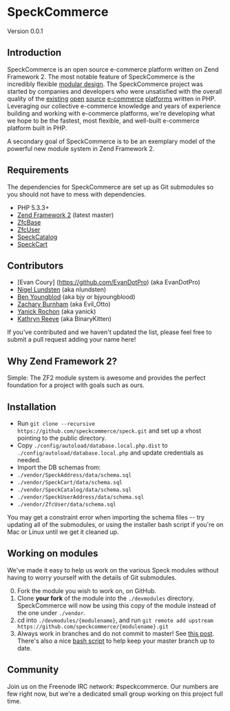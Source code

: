 SpeckCommerce
=============
Version 0.0.1

Introduction
------------

SpeckCommerce is an open source e-commerce platform written on Zend Framework 2.
The most notable feature of SpeckCommerce is the incredibly flexible [modular
design](https://github.com/speckcommerce/speck/wiki/Module-Separation-Strategy).
The SpeckCommerce project was started by companies and developers who were
unsatisfied with the overall quality of the
[existing](http://www.magentocommerce.com/) [open](http://www.oscommerce.com/)
[source](http://www.zen-cart.com/) [e-commerce](http://www.ecartcommerce.com/)
[platforms](http://www.opencart.com/) written in PHP.  Leveraging our collective
e-commerce knowledge and years of experience building and working with
e-commerce platforms, we're developing what we hope to be the fastest, most
flexible, and well-built e-commerce platform built in PHP.

A secondary goal of SpeckCommerce is to be an exemplary model of the powerful
new module system in Zend Framework 2.

Requirements
------------

The dependencies for SpeckCommerce are set up as Git submodules so you should not have to mess with dependencies.

* PHP 5.3.3+
* [Zend Framework 2](https://github.com/zendframework/zf2) (latest master)
* [ZfcBase](https://github.com/ZF-Commons/ZfcBase)
* [ZfcUser](https://github.com/ZF-Commons/ZfcUser)
* [SpeckCatalog](https://github.com/speckcommerce/SpeckCatalog)
* [SpeckCart](https://github.com/speckcommerce/SpeckCart)


Contributors
------------

* [Evan Coury] (https://github.com/EvanDotPro) (aka EvanDotPro)
* [Nigel Lundsten](https://github.com/nclundsten) (aka nlundsten)
* [Ben Youngblod](https://github.com/bjyoungblood) (aka bjy or bjyoungblood)
* [Zachary Burnham](https://github.com/zburnham) (aka Evil\_Otto)
* [Yanick Rochon](https://github.com/yanickrochon) (aka yanick)
* [Kathryn Reeve](https://github.com/BinaryKitten) (aka BinaryKitten)

If you've contributed and we haven't updated the list, please feel free to submit a pull request adding your name here!

Why Zend Framework 2?
---------------------

Simple: The ZF2 module system is awesome and provides the perfect foundation for
a project with goals such as ours.

Installation
------------

* Run `git clone --recursive https://github.com/speckcommerce/speck.git` and
  set up a vhost pointing to the public directory.
* Copy `./config/autoload/database.local.php.dist` to
  `./config/autoload/database.local.php` and update credentials as needed.
* Import the DB schemas from:
 * `./vendor/SpeckAddress/data/schema.sql`
 * `./vendor/SpeckCart/data/schema.sql`
 * `./vendor/SpeckCatalog/data/schema.sql`
 * `./vendor/SpeckUserAddress/data/schema.sql`
 * `./vendor/ZfcUser/data/schema.sql`
 
You may get a constraint error when importing the schema files -- try updating all of the submodules, or using the installer bash script if you're on Mac or Linux until we get it cleaned up.

Working on modules
------------------

We've made it easy to help us work on the various Speck modules without having to worry yourself with the details of Git submodules.

0. Fork the module you wish to work on, on GitHub.
1. Clone **your fork** of the module into the `./devmodules` directory. SpeckCommerce will now be using this copy of the module instead of the one under `./vendor`.
2. cd into `./devmodules/{modulename}`, and run `git remote add upstream https://github.com/speckcommerce/{modulename}.git`
3. Always work in branches and do not commit to master! See [this post](http://blog.evan.pro/keeping-a-clean-github-fork-part-1). There's also a nice [bash script](https://gist.github.com/1506822) to help keep your master branch up to date.



Community
---------

Join us on the Freenode IRC network: #speckcommerce. Our numbers are few right
now, but we're a dedicated small group working on this project full time.
